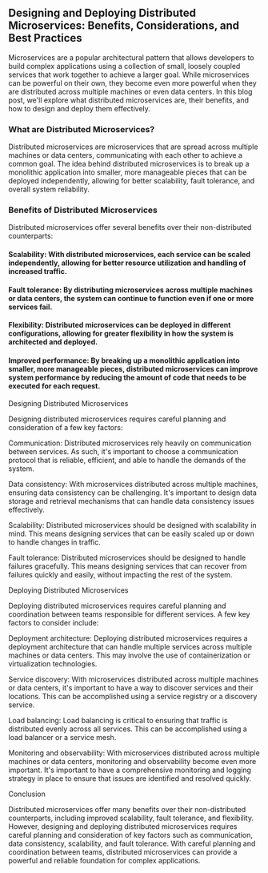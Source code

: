 ## Designing and Deploying Distributed Microservices: Benefits, Considerations, and Best Practices

Microservices are a popular architectural pattern that allows developers to build complex applications using a collection of small, loosely coupled services that work together to achieve a larger goal. While microservices can be powerful on their own, they become even more powerful when they are distributed across multiple machines or even data centers. In this blog post, we'll explore what distributed microservices are, their benefits, and how to design and deploy them effectively.

### What are Distributed Microservices?

Distributed microservices are microservices that are spread across multiple machines or data centers, communicating with each other to achieve a common goal. The idea behind distributed microservices is to break up a monolithic application into smaller, more manageable pieces that can be deployed independently, allowing for better scalability, fault tolerance, and overall system reliability.

### Benefits of Distributed Microservices

Distributed microservices offer several benefits over their non-distributed counterparts:

#### Scalability: With distributed microservices, each service can be scaled independently, allowing for better resource utilization and handling of increased traffic.

#### Fault tolerance: By distributing microservices across multiple machines or data centers, the system can continue to function even if one or more services fail.

#### Flexibility: Distributed microservices can be deployed in different configurations, allowing for greater flexibility in how the system is architected and deployed.

#### Improved performance: By breaking up a monolithic application into smaller, more manageable pieces, distributed microservices can improve system performance by reducing the amount of code that needs to be executed for each request.

Designing Distributed Microservices

Designing distributed microservices requires careful planning and consideration of a few key factors:

Communication: Distributed microservices rely heavily on communication between services. As such, it's important to choose a communication protocol that is reliable, efficient, and able to handle the demands of the system.

Data consistency: With microservices distributed across multiple machines, ensuring data consistency can be challenging. It's important to design data storage and retrieval mechanisms that can handle data consistency issues effectively.

Scalability: Distributed microservices should be designed with scalability in mind. This means designing services that can be easily scaled up or down to handle changes in traffic.

Fault tolerance: Distributed microservices should be designed to handle failures gracefully. This means designing services that can recover from failures quickly and easily, without impacting the rest of the system.

Deploying Distributed Microservices

Deploying distributed microservices requires careful planning and coordination between teams responsible for different services. A few key factors to consider include:

Deployment architecture: Deploying distributed microservices requires a deployment architecture that can handle multiple services across multiple machines or data centers. This may involve the use of containerization or virtualization technologies.

Service discovery: With microservices distributed across multiple machines or data centers, it's important to have a way to discover services and their locations. This can be accomplished using a service registry or a discovery service.

Load balancing: Load balancing is critical to ensuring that traffic is distributed evenly across all services. This can be accomplished using a load balancer or a service mesh.

Monitoring and observability: With microservices distributed across multiple machines or data centers, monitoring and observability become even more important. It's important to have a comprehensive monitoring and logging strategy in place to ensure that issues are identified and resolved quickly.

Conclusion

Distributed microservices offer many benefits over their non-distributed counterparts, including improved scalability, fault tolerance, and flexibility. However, designing and deploying distributed microservices requires careful planning and consideration of key factors such as communication, data consistency, scalability, and fault tolerance. With careful planning and coordination between teams, distributed microservices can provide a powerful and reliable foundation for complex applications.
